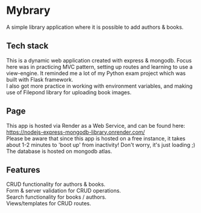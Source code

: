 # Mybrary  
A simple library application where it is possible to add authors & books.  

## Tech stack
This is a dynamic web application created with express & mongodb. Focus here was in practicing MVC pattern, setting up routes and learning to use a view-engine. It reminded me a lot of my Python exam project which was built with Flask framework.  
I also got more practice in working with environment variables, and making use of Filepond library for uploading book images.

## Page  
This app is hosted via Render as a Web Service, and can be found here: https://nodejs-express-mongodb-library.onrender.com/  
Please be aware that since this app is hosted on a free instance, it takes about 1-2 minutes to 'boot up' from inactivity! Don't worry, it's just loading ;)  
The database is hosted on mongodb atlas.

## Features  
CRUD functionality for authors & books.  
Form & server validation for CRUD operations.  
Search functionality for books / authors.  
Views/templates for CRUD routes. 

